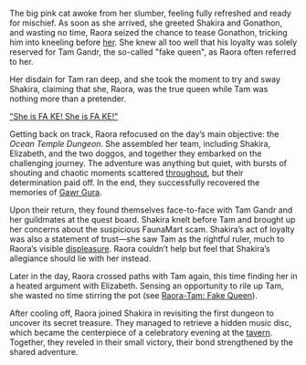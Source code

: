 The big pink cat awoke from her slumber, feeling fully refreshed and ready for mischief. As soon as she arrived, she greeted Shakira and Gonathon, and wasting no time, Raora seized the chance to tease Gonathon, tricking him into kneeling before [her](https://www.youtube.com/live/qDhyA4-79ko?feature=shared\&t=524). She knew all too well that his loyalty was solely reserved for Tam Gandr, the so-called "fake queen", as Raora often referred to her.

Her disdain for Tam ran deep, and she took the moment to try and sway Shakira, claiming that she, Raora, was the true queen while Tam was nothing more than a pretender.

["She is FA KE! She is FA KE!"](#embed:https://www.youtube.com/live/qDhyA4-79ko?t=696)

Getting back on track, Raora refocused on the day’s main objective: the *Ocean Temple Dungeon*. She assembled her team, including Shakira, Elizabeth, and the two doggos, and together they embarked on the challenging journey. The adventure was anything but quiet, with bursts of shouting and chaotic moments scattered [throughout](https://www.youtube.com/live/qDhyA4-79ko?feature=shared\&t=3654), but their determination paid off. In the end, they successfully recovered the memories of [Gawr Gura](https://www.youtube.com/live/qDhyA4-79ko?feature=shared\&t=4663).

Upon their return, they found themselves face-to-face with Tam Gandr and her guildmates at the quest board. Shakira knelt before Tam and brought up her concerns about the suspicious FaunaMart scam. Shakira’s act of loyalty was also a statement of trust—she saw Tam as the rightful ruler, much to Raora’s visible [displeasure](https://www.youtube.com/live/qDhyA4-79ko?feature=shared\&t=6292). Raora couldn’t help but feel that Shakira’s allegiance should lie with her instead.

Later in the day, Raora crossed paths with Tam again, this time finding her in a heated argument with Elizabeth. Sensing an opportunity to rile up Tam, she wasted no time stirring the pot (see [Raora-Tam: Fake Queen](#edge:raora-kronii)).

After cooling off, Raora joined Shakira in revisiting the first dungeon to uncover its secret treasure. They managed to retrieve a hidden music disc, which became the centerpiece of a celebratory evening at the [tavern](https://www.youtube.com/live/qDhyA4-79ko?feature=shared\&t=9968). Together, they reveled in their small victory, their bond strengthened by the shared adventure.
